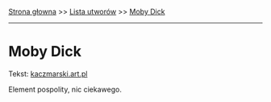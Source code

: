 [Strona głowna](../index.md) >> [Lista utworów](../list.md) >> [Moby Dick](286.md)

---

# Moby Dick

Tekst: [kaczmarski.art.pl](https://www.kaczmarski.art.pl/tworczosc/wiersze/moby-dick/)

Element pospolity, nic ciekawego.